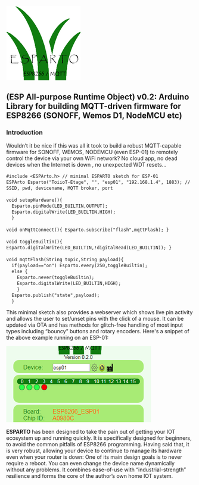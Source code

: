 ![Esparto Logo](/assets/esparto.png)
## (ESP All-purpose Runtime Object) v0.2: Arduino Library for building MQTT-driven firmware for ESP8266 (SONOFF, Wemos D1, NodeMCU etc)
### Introduction
Wouldn’t it be nice if this was all it took to build a robust MQTT-capable firmware for SONOFF, WEMOS, NODEMCU (even ESP-01)  to remotely control the device via your own WiFi network? No cloud app, no dead devices when the Internet is down , no unexpected WDT resets…
```
#include <ESPArto.h> // minimal ESPARTO sketch for ESP-01
ESPArto Esparto("ToiioT-Etage", "", "esp01", "192.168.1.4", 1883); // SSID, pwd, devicename, MQTT broker, port

void setupHardware(){
  Esparto.pinMode(LED_BUILTIN,OUTPUT);
  Esparto.digitalWrite(LED_BUILTIN,HIGH);
  }
  
void onMqttConnect(){ Esparto.subscribe("flash",mqttFlash); }

void toggleBuiltin(){ Esparto.digitalWrite(LED_BUILTIN,!digitalRead(LED_BUILTIN)); }

void mqttFlash(String topic,String payload){
  if(payload=="on") Esparto.every(250,toggleBuiltin);
  else { 
    Esparto.never(toggleBuiltin);
    Esparto.digitalWrite(LED_BUILTIN,HIGH);
    }
  Esparto.publish("state",payload);
  }
```
This minimal sketch also provides a webserver which shows live pin activity and allows the user to set/unset pins with the click of a mouse. It can be updated via OTA and has methods for glitch-free handling of most input types including “bouncy” buttons and rotary encoders. Here's a snippet of the above example running on an ESP-01:

![Esp01 Snippet](/assets/esp01.PNG)

**ESPARTO** has been designed to take the pain out of getting your IOT ecosystem up and running quickly. It is specifically designed for beginners, to avoid the common pitfalls of ESP8266 programming. Having said that, it is very robust, allowing your device to continue to manage its hardware even when your router is down:  One of its main design goals is to never require a reboot. You can even change the device name dynamically without any problems. It combines ease-of-use with “industrial-strength” resilience and forms the core of the author’s own home IOT system.

